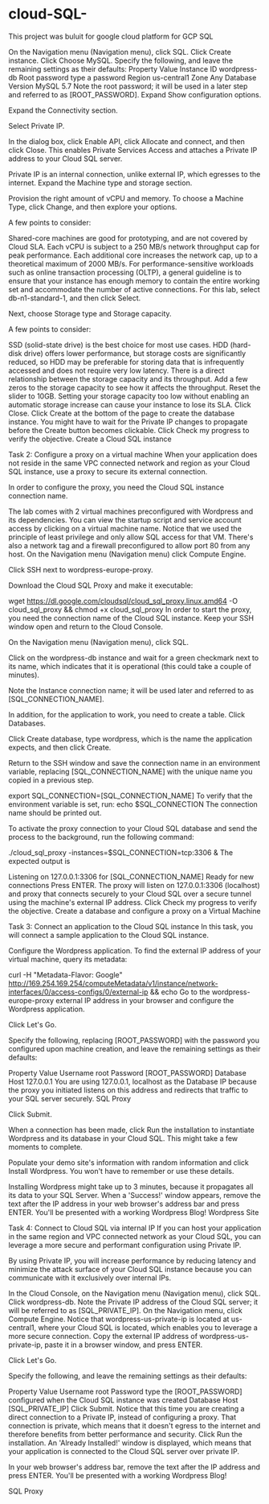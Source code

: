 # cloud-SQL-
This project was buluit for google cloud platform for GCP SQL

On the Navigation menu (Navigation menu), click SQL.
Click Create instance.
Click Choose MySQL.
Specify the following, and leave the remaining settings as their defaults:
Property	Value
Instance ID	wordpress-db
Root password	type a password
Region	us-central1
Zone	Any
Database Version	MySQL 5.7
Note the root password; it will be used in a later step and referred to as [ROOT_PASSWORD].
Expand Show configuration options.

Expand the Connectivity section.

Select Private IP.

In the dialog box, click Enable API, click Allocate and connect, and then click Close. This enables Private Services Access and attaches a Private IP address to your Cloud SQL server.

Private IP is an internal connection, unlike external IP, which egresses to the internet.
Expand the Machine type and storage section.

Provision the right amount of vCPU and memory. To choose a Machine Type, click Change, and then explore your options.

A few points to consider:

Shared-core machines are good for prototyping, and are not covered by Cloud SLA.
Each vCPU is subject to a 250 MB/s network throughput cap for peak performance. Each additional core increases the network cap, up to a theoretical maximum of 2000 MB/s.
For performance-sensitive workloads such as online transaction processing (OLTP), a general guideline is to ensure that your instance has enough memory to contain the entire working set and accommodate the number of active connections.
For this lab, select db-n1-standard-1, and then click Select.

Next, choose Storage type and Storage capacity.

A few points to consider:

SSD (solid-state drive) is the best choice for most use cases. HDD (hard-disk drive) offers lower performance, but storage costs are significantly reduced, so HDD may be preferable for storing data that is infrequently accessed and does not require very low latency.
There is a direct relationship between the storage capacity and its throughput.
Add a few zeros to the storage capacity to see how it affects the throughput. Reset the slider to 10GB.
Setting your storage capacity too low without enabling an automatic storage increase can cause your instance to lose its SLA.
Click Close.
Click Create at the bottom of the page to create the database instance.
You might have to wait for the Private IP changes to propagate before the Create button becomes clickable.
Click Check my progress to verify the objective.
Create a Cloud SQL instance

Task 2: Configure a proxy on a virtual machine
When your application does not reside in the same VPC connected network and region as your Cloud SQL instance, use a proxy to secure its external connection.

In order to configure the proxy, you need the Cloud SQL instance connection name.

The lab comes with 2 virtual machines preconfigured with Wordpress and its dependencies. You can view the startup script and service account access by clicking on a virtual machine name. Notice that we used the principle of least privilege and only allow SQL access for that VM. There's also a network tag and a firewall preconfigured to allow port 80 from any host.
On the Navigation menu (Navigation menu) click Compute Engine.

Click SSH next to wordpress-europe-proxy.

Download the Cloud SQL Proxy and make it executable:

wget https://dl.google.com/cloudsql/cloud_sql_proxy.linux.amd64 -O cloud_sql_proxy && chmod +x cloud_sql_proxy
In order to start the proxy, you need the connection name of the Cloud SQL instance. Keep your SSH window open and return to the Cloud Console.

On the Navigation menu (Navigation menu), click SQL.

Click on the wordpress-db instance and wait for a green checkmark next to its name, which indicates that it is operational (this could take a couple of minutes).

Note the Instance connection name; it will be used later and referred to as [SQL_CONNECTION_NAME].

In addition, for the application to work, you need to create a table. Click Databases.

Click Create database, type wordpress, which is the name the application expects, and then click Create.

Return to the SSH window and save the connection name in an environment variable, replacing [SQL_CONNECTION_NAME] with the unique name you copied in a previous step.

export SQL_CONNECTION=[SQL_CONNECTION_NAME]
To verify that the environment variable is set, run:
echo $SQL_CONNECTION
The connection name should be printed out.

To activate the proxy connection to your Cloud SQL database and send the process to the background, run the following command:

./cloud_sql_proxy -instances=$SQL_CONNECTION=tcp:3306 &
The expected output is

Listening on 127.0.0.1:3306 for [SQL_CONNECTION_NAME]
Ready for new connections
Press ENTER.
The proxy will listen on 127.0.0.1:3306 (localhost) and proxy that connects securely to your Cloud SQL over a secure tunnel using the machine's external IP address.
Click Check my progress to verify the objective.
Create a database and configure a proxy on a Virtual Machine

Task 3: Connect an application to the Cloud SQL instance
In this task, you will connect a sample application to the Cloud SQL instance.

Configure the Wordpress application. To find the external IP address of your virtual machine, query its metadata:

curl -H "Metadata-Flavor: Google" http://169.254.169.254/computeMetadata/v1/instance/network-interfaces/0/access-configs/0/external-ip && echo
Go to the wordpress-europe-proxy external IP address in your browser and configure the Wordpress application.

Click Let's Go.

Specify the following, replacing [ROOT_PASSWORD] with the password you configured upon machine creation, and leave the remaining settings as their defaults:

Property	Value
Username	root
Password	[ROOT_PASSWORD]
Database Host	127.0.0.1
You are using 127.0.0.1, localhost as the Database IP because the proxy you initiated listens on this address and redirects that traffic to your SQL server securely.
SQL Proxy

Click Submit.

When a connection has been made, click Run the installation to instantiate Wordpress and its database in your Cloud SQL. This might take a few moments to complete.

Populate your demo site's information with random information and click Install Wordpress. You won't have to remember or use these details.

Installing Wordpress might take up to 3 minutes, because it propagates all its data to your SQL Server.
When a 'Success!' window appears, remove the text after the IP address in your web browser's address bar and press ENTER. You'll be presented with a working Wordpress Blog!
Wordpress Site

Task 4: Connect to Cloud SQL via internal IP
If you can host your application in the same region and VPC connected network as your Cloud SQL, you can leverage a more secure and performant configuration using Private IP.

By using Private IP, you will increase performance by reducing latency and minimize the attack surface of your Cloud SQL instance because you can communicate with it exclusively over internal IPs.

In the Cloud Console, on the Navigation menu (Navigation menu), click SQL.
Click wordpress-db.
Note the Private IP address of the Cloud SQL server; it will be referred to as [SQL_PRIVATE_IP].
On the Navigation menu, click Compute Engine.
Notice that wordpress-us-private-ip is located at us-central1, where your Cloud SQL is located, which enables you to leverage a more secure connection.
Copy the external IP address of wordpress-us-private-ip, paste it in a browser window, and press ENTER.

Click Let's Go.

Specify the following, and leave the remaining settings as their defaults:

Property	Value
Username	root
Password	type the [ROOT_PASSWORD] configured when the Cloud SQL instance was created
Database Host	[SQL_PRIVATE_IP]
Click Submit.
Notice that this time you are creating a direct connection to a Private IP, instead of configuring a proxy. That connection is private, which means that it doesn't egress to the internet and therefore benefits from better performance and security.
Click Run the installation. An 'Already Installed!' window is displayed, which means that your application is connected to the Cloud SQL server over private IP.

In your web browser's address bar, remove the text after the IP address and press ENTER. You'll be presented with a working Wordpress Blog!

SQL Proxy


